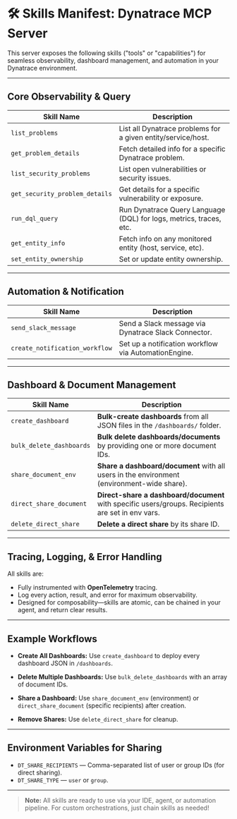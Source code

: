 # 🛠️ Skills Manifest: Dynatrace MCP Server

This server exposes the following skills ("tools" or "capabilities") for seamless observability, dashboard management, and automation in your Dynatrace environment.

---

## Core Observability & Query

| Skill Name                     | Description                                                        |
| ------------------------------ | ------------------------------------------------------------------ |
| `list_problems`                | List all Dynatrace problems for a given entity/service/host.       |
| `get_problem_details`          | Fetch detailed info for a specific Dynatrace problem.              |
| `list_security_problems`       | List open vulnerabilities or security issues.                      |
| `get_security_problem_details` | Get details for a specific vulnerability or exposure.              |
| `run_dql_query`                | Run Dynatrace Query Language (DQL) for logs, metrics, traces, etc. |
| `get_entity_info`              | Fetch info on any monitored entity (host, service, etc).           |
| `set_entity_ownership`         | Set or update entity ownership.                                    |

---

## Automation & Notification

| Skill Name                     | Description                                          |
| ------------------------------ | ---------------------------------------------------- |
| `send_slack_message`           | Send a Slack message via Dynatrace Slack Connector.  |
| `create_notification_workflow` | Set up a notification workflow via AutomationEngine. |

---

## Dashboard & Document Management

| Skill Name               | Description                                                                                       |
| ------------------------ | ------------------------------------------------------------------------------------------------- |
| `create_dashboard`       | **Bulk-create dashboards** from all JSON files in the `/dashboards/` folder.                      |
| `bulk_delete_dashboards` | **Bulk delete dashboards/documents** by providing one or more document IDs.                       |
| `share_document_env`     | **Share a dashboard/document** with all users in the environment (environment-wide share).        |
| `direct_share_document`  | **Direct-share a dashboard/document** with specific users/groups. Recipients are set in env vars. |
| `delete_direct_share`    | **Delete a direct share** by its share ID.                                                        |

---

## Tracing, Logging, & Error Handling

All skills are:

* Fully instrumented with **OpenTelemetry** tracing.
* Log every action, result, and error for maximum observability.
* Designed for composability—skills are atomic, can be chained in your agent, and return clear results.

---

## Example Workflows

* **Create All Dashboards:**
  Use `create_dashboard` to deploy every dashboard JSON in `/dashboards`.

* **Delete Multiple Dashboards:**
  Use `bulk_delete_dashboards` with an array of document IDs.

* **Share a Dashboard:**
  Use `share_document_env` (environment) or `direct_share_document` (specific recipients) after creation.

* **Remove Shares:**
  Use `delete_direct_share` for cleanup.

---

## Environment Variables for Sharing

* `DT_SHARE_RECIPIENTS` — Comma-separated list of user or group IDs (for direct sharing).
* `DT_SHARE_TYPE` — `user` or `group`.

---

> **Note:**
> All skills are ready to use via your IDE, agent, or automation pipeline.
> For custom orchestrations, just chain skills as needed!
